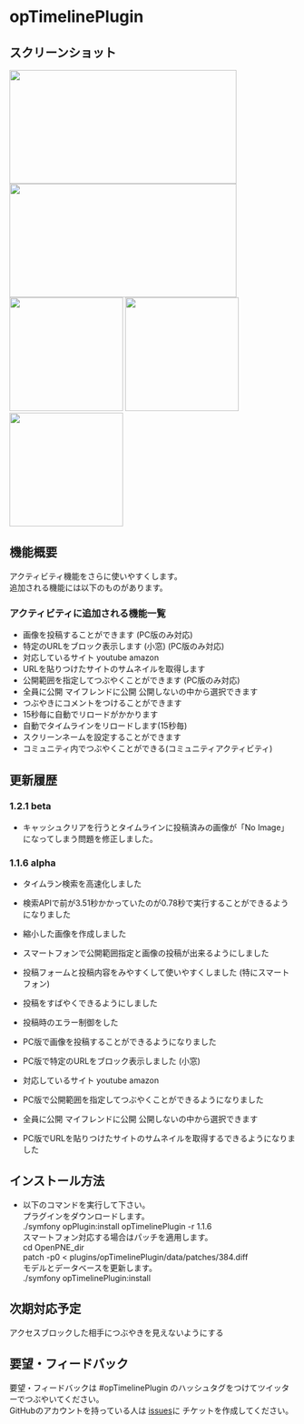 opTimelinePlugin
================

## スクリーンショット
<img src="https://raw.github.com/ichikawatatsuya/opTimelinePlugin/gh-pages/images/004.png" height="200" width="400" />
<img src="https://raw.github.com/ichikawatatsuya/opTimelinePlugin/gh-pages/images/005.png" height="200" width="400" />
<img src="https://raw.github.com/ichikawatatsuya/opTimelinePlugin/gh-pages/images/001.png" height="200" />
<img src="https://raw.github.com/ichikawatatsuya/opTimelinePlugin/gh-pages/images/002.png" height="200" />
<img src="https://raw.github.com/ichikawatatsuya/opTimelinePlugin/gh-pages/images/003.png" height="200" />

## 機能概要
アクティビティ機能をさらに使いやすくします。   
   追加される機能には以下のものがあります。
  
### アクティビティに追加される機能一覧
* 画像を投稿することができます (PC版のみ対応)
* 特定のURLをブロック表示します (小窓) (PC版のみ対応)
 * 対応しているサイト youtube amazon
* URLを貼りつけたサイトのサムネイルを取得します
* 公開範囲を指定してつぶやくことができます (PC版のみ対応)
 * 全員に公開 マイフレンドに公開 公開しないの中から選択できます
* つぶやきにコメントをつけることができます
* 15秒毎に自動でリロードがかかります
* 自動でタイムラインをリロードします(15秒毎)
* スクリーンネームを設定することができます
* コミュニティ内でつぶやくことができる(コミュニティアクティビティ)
  
## 更新履歴
### 1.2.1 beta
* キャッシュクリアを行うとタイムラインに投稿済みの画像が「No Image」になってしまう問題を修正しました。

### 1.1.6 alpha
* タイムラン検索を高速化しました
 * 検索APIで前が3.51秒かかっていたのが0.78秒で実行することができるようになりました
 * 縮小した画像を作成しました
* スマートフォンで公開範囲指定と画像の投稿が出来るようにしました
* 投稿フォームと投稿内容をみやすくして使いやすくしました (特にスマートフォン)
* 投稿をすばやくできるようにしました
* 投稿時のエラー制御をした

* PC版で画像を投稿することができるようになりました
* PC版で特定のURLをブロック表示しました (小窓)
 * 対応しているサイト youtube amazon
* PC版で公開範囲を指定してつぶやくことができるようになりました
 * 全員に公開 マイフレンドに公開 公開しないの中から選択できます
* PC版でURLを貼りつけたサイトのサムネイルを取得するできるようになりました
  
## インストール方法
* 以下のコマンドを実行して下さい。  
 プラグインをダウンロードします。  
    ./symfony opPlugin:install opTimelinePlugin -r 1.1.6  
 スマートフォン対応する場合はパッチを適用します。  
    cd OpenPNE_dir  
    patch -p0 < plugins/opTimelinePlugin/data/patches/384.diff  
 モデルとデータベースを更新します。  
    ./symfony opTimelinePlugin:install  
  
## 次期対応予定
アクセスブロックした相手につぶやきを見えないようにする  

## 要望・フィードバック
要望・フィードバックは #opTimelinePlugin のハッシュタグをつけてツイッターでつぶやいてください。    
   GitHubのアカウントを持っている人は [issues](https://github.com/tejimaya/opTimelinePlugin/issues)に
チケットを作成してください。
